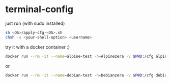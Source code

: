# terminal-config

just run (with sudo installed)
```sh
sh <OS>/apply-cfg-<OS>.sh
chsh -s <your-shell-option> <username>
```

try it with a docker container :)
```sh
docker run --rm -it --name=alpine-test -h=Alpinezera -v $PWD:/cfg alpine:3.17.2 sh -c "apk update; apk add sudo; adduser -S $USER; echo '$USER ALL=(ALL) NOPASSWD: ALL' > /etc/sudoers.d/$USER; chmod 0440 /etc/sudoers.d/$USER; cd /cfg/linux; sudo -u $USER sh apply-cfg-linux.sh"
```
or 
```sh
docker run --rm -it --name=debian-test -h=Debianzera -v $PWD:/cfg debian:stable-slim sh -c "apt update; apt install sudo; adduser --system $USER; echo '$USER ALL=(ALL) NOPASSWD: ALL' > /etc/sudoers.d/$USER; chmod 0440 /etc/sudoers.d/$USER; cd /cfg/linux; sudo -u $USER sh apply-cfg-linux.sh"
```